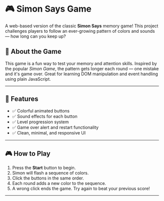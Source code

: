 # 🎮 Simon Says Game

A web-based version of the classic **Simon Says** memory game! This project challenges players to follow an ever-growing pattern of colors and sounds — how long can you keep up?



## 🧠 About the Game

This game is a fun way to test your memory and attention skills. Inspired by the popular *Simon Game*, the pattern gets longer each round — one mistake and it's game over. Great for learning DOM manipulation and event handling using plain JavaScript.

---

## 🚀 Features

- ✅ Colorful animated buttons  
- ✅ Sound effects for each button  
- ✅ Level progression system  
- ✅ Game over alert and restart functionality  
- ✅ Clean, minimal, and responsive UI  

---

## 🎮 How to Play

1. Press the **Start** button to begin.
2. Simon will flash a sequence of colors.
3. Click the buttons in the same order.
4. Each round adds a new color to the sequence.
5. A wrong click ends the game. Try again to beat your previous score!

---

